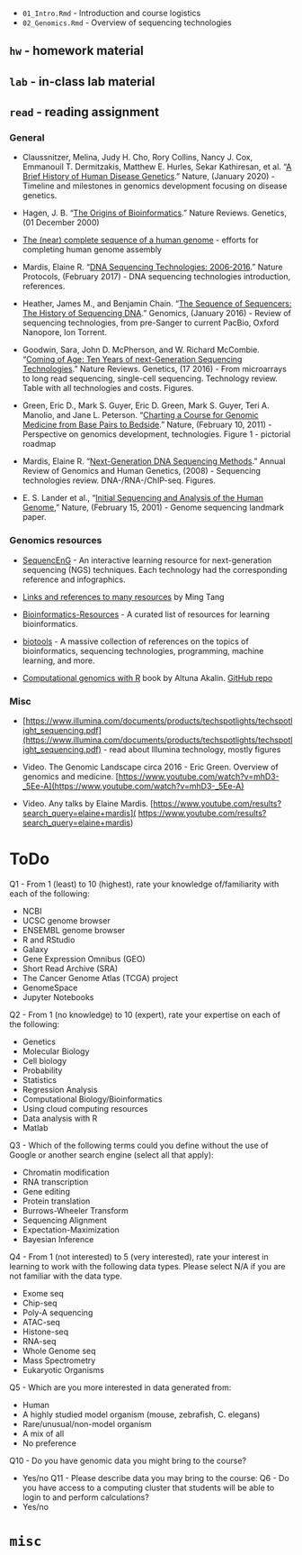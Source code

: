- `01_Intro.Rmd` - Introduction and course logistics
- `02_Genomics.Rmd` - Overview of sequencing technologies

## `hw` - homework material

## `lab` - in-class lab material

## `read` - reading assignment

### General

- Claussnitzer, Melina, Judy H. Cho, Rory Collins, Nancy J. Cox, Emmanouil T. Dermitzakis, Matthew E. Hurles, Sekar Kathiresan, et al. “[A Brief History of Human Disease Genetics](https://doi.org/10.1038/s41586-019-1879-7).” Nature, (January 2020) - Timeline and milestones in genomics development focusing on disease genetics.

- Hagen, J. B. “[The Origins of Bioinformatics](https://doi.org/10.1038/35042090).” Nature Reviews. Genetics, (01 December 2000)

- [The (near) complete sequence of a human genome](https://genomeinformatics.github.io/CHM13v1/) - efforts for completing human genome assembly

- Mardis, Elaine R. “[DNA Sequencing Technologies: 2006-2016](https://doi.org/10.1038/nprot.2016.182).” Nature Protocols, (February 2017) - DNA sequencing technologies introduction, references.

- Heather, James M., and Benjamin Chain. “[The Sequence of Sequencers: The History of Sequencing DNA](https://doi.org/10.1016/j.ygeno.2015.11.003).” Genomics, (January 2016) - Review of sequencing technologies, from pre-Sanger to current PacBio, Oxford Nanopore, Ion Torrent.

- Goodwin, Sara, John D. McPherson, and W. Richard McCombie. “[Coming of Age: Ten Years of next-Generation Sequencing Technologies](https://doi.org/10.1038/nrg.2016.49).” Nature Reviews. Genetics, (17 2016) - From microarrays to long read sequencing, single-cell sequencing. Technology review. Table with all technologies and costs. Figures.

- Green, Eric D., Mark S. Guyer, Eric D. Green, Mark S. Guyer, Teri A. Manolio, and Jane L. Peterson. “[Charting a Course for Genomic Medicine from Base Pairs to Bedside](https://doi.org/10.1038/nature09764).” Nature, (February 10, 2011) - Perspective on genomics development, technologies. Figure 1 - pictorial roadmap

- Mardis, Elaine R. “[Next-Generation DNA Sequencing Methods](https://doi.org/10.1146/annurev.genom.9.081307.164359).” Annual Review of Genomics and Human Genetics, (2008) - Sequencing technologies review. DNA-/RNA-/ChIP-seq. Figures.

- E. S. Lander et al., “[Initial Sequencing and Analysis of the Human Genome](https://doi.org/10.1038/35057062),” Nature, (February 15, 2001) - Genome sequencing landmark paper.

<!--
- Cordaux, Richard, and Mark A. Batzer. “[The Impact of Retrotransposons on Human Genome Evolution](https://doi.org/10.1038/nrg2640).” Nature Reviews. Genetics, (October 2009)

- Rothberg, Jonathan M, and John H Leamon. “The Development and Impact of 454 Sequencing.” Nature Biotechnology 26, no. 10 (October 2008): 1117–24. doi:10.1038/nbt1485. - 454 sequencing, history of sequencing development, pyrosequencing. Other technologies - Box 1, Table 2
-->

### Genomics resources

- [SequencEnG](http://education.knoweng.org/sequenceng/index.html) - An interactive learning resource for next-generation sequencing (NGS) techniques. Each technology had the corresponding reference and infographics.

- [Links and references to many resources](https://github.com/crazyhottommy/getting-started-with-genomics-tools-and-resources) by Ming Tang

- [Bioinformatics-Resources](https://github.com/YTLogos/Bioinformatics-Resources) -  A curated list of resources for learning bioinformatics.

- [biotools](https://github.com/jdidion/biotools) - A massive collection of references on the topics of bioinformatics, sequencing technologies, programming, machine learning, and more.

- [Computational genomics with R](https://compgenomr.github.io/book/) book by Altuna Akalin. [GitHub repo](https://github.com/compgenomr/book)

### Misc

- [https://www.illumina.com/documents/products/techspotlights/techspotlight_sequencing.pdf](https://www.illumina.com/documents/products/techspotlights/techspotlight_sequencing.pdf) - read about Illumina technology, mostly figures

- Video. The Genomic Landscape circa 2016 - Eric Green. Overview of genomics and medicine. [https://www.youtube.com/watch?v=mhD3-_5Ee-A](https://www.youtube.com/watch?v=mhD3-_5Ee-A)

- Video. Any talks by Elaine Mardis. [https://www.youtube.com/results?search_query=elaine+mardis]( https://www.youtube.com/results?search_query=elaine+mardis)

# ToDo



 Q1 - From 1 (least) to 10 (highest), rate your knowledge of/familiarity with each of the following:
 - NCBI
 - UCSC genome browser
 - ENSEMBL genome browser
 - R and RStudio
 - Galaxy
 - Gene Expression Omnibus (GEO)
 - Short Read Archive (SRA)
 - The Cancer Genome Atlas (TCGA) project
 - GenomeSpace
 - Jupyter Notebooks

  Q2 - From 1 (no knowledge) to 10 (expert), rate your expertise on each of the following:
  - Genetics
  - Molecular Biology
  - Cell biology
  - Probability
  - Statistics
  - Regression Analysis
  - Computational Biology/Bioinformatics
  - Using cloud computing resources
  - Data analysis with R
  - Matlab

   Q3 - Which of the following terms could you define without the use of Google or another search engine (select all that apply):

   - Chromatin modification
   - RNA transcription
   - Gene editing
   - Protein translation
   - Burrows-Wheeler Transform
   - Sequencing Alignment
   - Expectation-Maximization
   - Bayesian Inference

 Q4 - From 1 (not interested) to 5 (very interested), rate your interest in learning to work with the following data types. Please select N/A if you are not familiar with the data type.
 - Exome seq
 - Chip-seq
 - Poly-A sequencing
 - ATAC-seq
 - Histone-seq
 - RNA-seq
 - Whole Genome seq
 - Mass Spectrometry
 - Eukaryotic Organisms

  Q5 - Which are you more interested in data generated from:
  - Human
  - A highly studied model organism (mouse, zebrafish, C. elegans)
  - Rare/unusual/non-model organism
  - A mix of all
  - No preference

 Q10 - Do you have genomic data you might bring to the course?
 - Yes/no
Q11 - Please describe data you may bring to the course:
 Q6 - Do you have access to a computing cluster that students will be able to login to and perform calculations?
 - Yes/no
 

# `misc`



